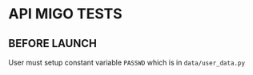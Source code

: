 # API MIGO TESTS

## BEFORE LAUNCH
User must setup constant variable `PASSWD` which is in `data/user_data.py`